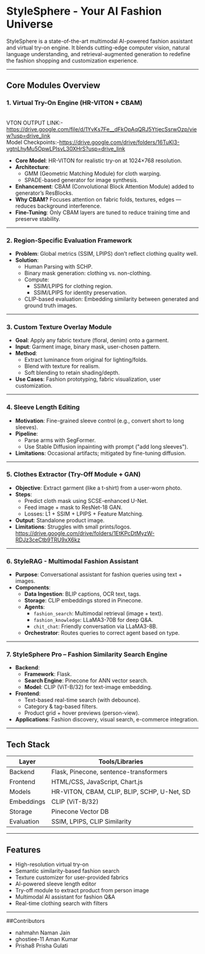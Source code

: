 
#  StyleSphere - Your AI Fashion Universe

StyleSphere is a state-of-the-art multimodal AI-powered fashion assistant and virtual try-on engine. It blends cutting-edge computer vision, natural language understanding, and retrieval-augmented generation to redefine the fashion shopping and customization experience.

---

##  Core Modules Overview

### 1.  Virtual Try-On Engine (HR-VITON + CBAM)
<br>VTON OUTPUT LINK:-https://drive.google.com/file/d/1YvKs7Fe__dFkOpAqQRJ5YtjecSsrwOzp/view?usp=drive_link</br>
Model Checkpoints:-https://drive.google.com/drive/folders/16TuKl3-vgtnLhyMu5OpwLPIsvL30XHrS?usp=drive_link
- **Core Model**: HR-VITON for realistic try-on at 1024×768 resolution.
- **Architecture**: 
  - GMM (Geometric Matching Module) for cloth warping.
  - SPADE-based generator for image synthesis.
- **Enhancement**: CBAM (Convolutional Block Attention Module) added to generator’s ResBlocks.
- **Why CBAM?** Focuses attention on fabric folds, textures, edges — reduces background interference.
- **Fine-Tuning**: Only CBAM layers are tuned to reduce training time and preserve stability.

---

### 2.  Region-Specific Evaluation Framework
- **Problem**: Global metrics (SSIM, LPIPS) don’t reflect clothing quality well.
- **Solution**:
  - Human Parsing with SCHP.
  - Binary mask generation: clothing vs. non-clothing.
  - Compute:
    - SSIM/LPIPS for clothing region.
    - SSIM/LPIPS for identity preservation.
  - CLIP-based evaluation: Embedding similarity between generated and ground truth images.

---

### 3.  Custom Texture Overlay Module
- **Goal**: Apply any fabric texture (floral, denim) onto a garment.
- **Input**: Garment image, binary mask, user-chosen pattern.
- **Method**:
  - Extract luminance from original for lighting/folds.
  - Blend with texture for realism.
  - Soft blending to retain shading/depth.
- **Use Cases**: Fashion prototyping, fabric visualization, user customization.

---

### 4.  Sleeve Length Editing
- **Motivation**: Fine-grained sleeve control (e.g., convert short to long sleeves).
- **Pipeline**:
  - Parse arms with SegFormer.
  - Use Stable Diffusion inpainting with prompt ("add long sleeves").
- **Limitations**: Occasional artifacts; mitigated by fine-tuning diffusion.

---

### 5.  Clothes Extractor (Try-Off Module + GAN)
- **Objective**: Extract garment (like a t-shirt) from a user-worn photo.
- **Steps**:
  - Predict cloth mask using SCSE-enhanced U-Net.
  - Feed image + mask to ResNet-18 GAN.
  - Losses: L1 + SSIM + LPIPS + Feature Matching.
- **Output**: Standalone product image.
- **Limitations**: Struggles with small prints/logos.
https://drive.google.com/drive/folders/1EtKPcDtMyzW-RDJz3ceCtb9TRU9xX6kz
---

### 6.  StyleRAG - Multimodal Fashion Assistant
- **Purpose**: Conversational assistant for fashion queries using text + images.
- **Components**:
  - **Data Ingestion**: BLIP captions, OCR text, tags.
  - **Storage**: CLIP embeddings stored in Pinecone.
  - **Agents**:
    - `fashion_search`: Multimodal retrieval (image + text).
    - `fashion_knowledge`: LLaMA3-70B for deep Q&A.
    - `chit_chat`: Friendly conversation via LLaMA3-8B.
  - **Orchestrator**: Routes queries to correct agent based on type.

---

### 7.  StyleSphere Pro – Fashion Similarity Search Engine
- **Backend**:
  - **Framework**: Flask.
  - **Search Engine**: Pinecone for ANN vector search.
  - **Model**: CLIP (ViT-B/32) for text-image embedding.
- **Frontend**:
  - Text-based real-time search (with debounce).
  - Category & tag-based filters.
  - Product grid + hover previews (person-view).
- **Applications**: Fashion discovery, visual search, e-commerce integration.

---

##  Tech Stack

| Layer       | Tools/Libraries                             |
|-------------|---------------------------------------------|
| Backend     | Flask, Pinecone, sentence-transformers      |
| Frontend    | HTML/CSS, JavaScript, Chart.js              |
| Models      | HR-VITON, CBAM, CLIP, BLIP, SCHP, U-Net, SD |
| Embeddings  | CLIP (ViT-B/32)                             |
| Storage     | Pinecone Vector DB                          |
| Evaluation  | SSIM, LPIPS, CLIP Similarity                |

---

##  Features

- High-resolution virtual try-on
- Semantic similarity-based fashion search
- Texture customizer for user-provided fabrics
- AI-powered sleeve length editor
- Try-off module to extract product from person image
- Multimodal AI assistant for fashion Q&A
- Real-time clothing search with filters

---

##Contributors
- nahmahn Naman Jain
- ghostiee-11 Aman Kumar
- Prisha8 Prisha Gulati
